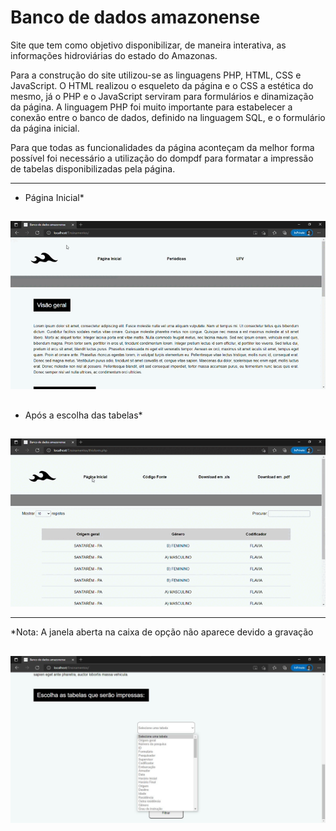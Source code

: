 # Banco de dados amazonense

<p>Site que tem como objetivo disponibilizar, de maneira interativa, as informações hidroviárias do estado do Amazonas.</p>
<p>Para a construção do site utilizou-se as linguagens PHP, HTML, CSS e JavaScript. O HTML realizou o esqueleto da página e o CSS a estética do mesmo, já o PHP e o JavaScript serviram para formulários e dinamização da página. A linguagem PHP foi muito importante para estabelecer a conexão entre o banco de dados, definido na linguagem SQL, e o formulário da página inicial.</p>
<p> Para que todas as funcionalidades da página aconteçam da melhor forma possível foi necessário a utilização do dompdf para formatar a impressão de tabelas disponibilizadas pela página. </p>

--------

- Página Inicial*

##
<span align="center">

<div>
<img src="gif/gif1.gif" />
</div>
  
</span>

##

- Após a escolha das tabelas*

##

<span align="center">

<div>
<img src="gif/gif2.gif" />
</div>
  
</span>

--------

*Nota: A janela aberta na caixa de opção não aparece devido a gravação

##

<span align="center">

<div>
<img src="prints/caixa_op.jpg" />
</div>
  
</span>

